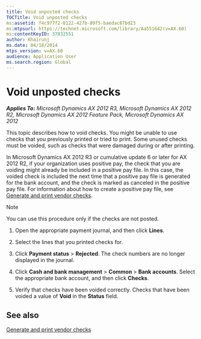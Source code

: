 ```yaml
---
title: Void unposted checks
TOCTitle: Void unposted checks
ms:assetid: f4c977f2-0122-427b-89f5-baedac87bd23
ms:mtpsurl: https://technet.microsoft.com/library/Aa551642(v=AX.60)
ms:contentKeyID: 37832551
author: Khairunj
ms.date: 04/18/2014
mtps_version: v=AX.60
audience: Application User
ms.search.region: Global
---
```


# Void unposted checks 


_**Applies To:** Microsoft Dynamics AX 2012 R3, Microsoft Dynamics AX 2012 R2, Microsoft Dynamics AX 2012 Feature Pack, Microsoft Dynamics AX 2012_

This topic describes how to void checks. You might be unable to use checks that you previously printed or tried to print. Some unused checks must be voided, such as checks that were damaged during or after printing.

In Microsoft Dynamics AX 2012 R3 or cumulative update 6 or later for AX 2012 R2, if your organization uses positive pay, the check that you are voiding might already be included in a positive pay file. In this case, the voided check is included the next time that a positive pay file is generated for the bank account, and the check is marked as canceled in the positive pay file. For information about how to create a positive pay file, see [Generate and print vendor checks](generate-and-print-vendor-checks.md).


> [!NOTE]
> <P>You can use this procedure only if the checks are not posted.</P>



1.  Open the appropriate payment journal, and then click **Lines**.

2.  Select the lines that you printed checks for.

3.  Click **Payment status** \> **Rejected**. The check numbers are no longer displayed in the journal.

4.  Click **Cash and bank management** \> **Common** \> **Bank accounts**. Select the appropriate bank account, and then click **Checks**.

5.  Verify that checks have been voided correctly. Checks that have been voided a value of **Void** in the **Status** field.

## See also

[Generate and print vendor checks](generate-and-print-vendor-checks.md)

  


